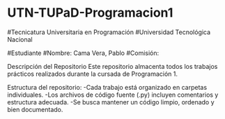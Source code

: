 # UTN-TUPaD-Programacion1

#Tecnicatura Universitaria en Programación
#Universidad Tecnológica Nacional

#Estudiante
#Nombre: Cama Vera, Pablo
#Comisión: 

Descripción del Repositorio
Este repositorio almacenta todos los trabajos prácticos realizados durante la cursada de Programación 1.

Estructura del repositorio:
    -Cada trabajo está organizado en carpetas individuales.
    -Los archivos de código fuente (.py) incluyen comentarios y estructura adecuada.
    -Se busca mantener un código limpio, ordenado y bien documentado.
